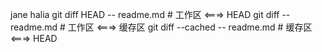 jane
halia
git diff HEAD -- readme.md # 工作区 <===> HEAD
git diff -- readme.md # 工作区 <===> 缓存区
git diff --cached -- readme.md # 缓存区 <===> HEAD
